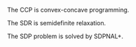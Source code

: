 The CCP is convex-concave programming.

The SDR is semidefinite relaxation.

The SDP problem is solved by SDPNAL+.